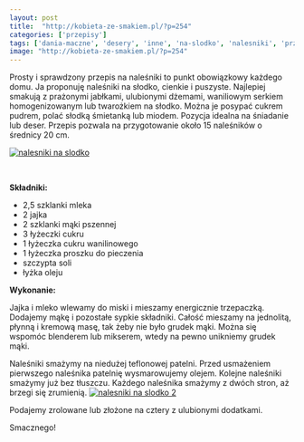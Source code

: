 ```yaml
---
layout: post
title:  "http://kobieta-ze-smakiem.pl/?p=254"
categories: ['przepisy']
tags: ['dania-maczne', 'desery', 'inne', 'na-slodko', 'nalesniki', 'przepisy', 'sniadanie']
image: "http://kobieta-ze-smakiem.pl/?p=254"
---
```

Prosty i sprawdzony przepis na naleśniki to punkt obowiązkowy każdego domu. Ja proponuję naleśniki na słodko, cienkie i puszyste. Najlepiej smakują z prażonymi jabłkami, ulubionymi dżemami, waniliowym serkiem homogenizowanym lub twarożkiem na słodko. Można je posypać cukrem pudrem, polać słodką śmietanką lub miodem. Pozycja idealna na śniadanie lub deser. Przepis pozwala na przygotowanie około 15 naleśników o średnicy 20 cm.

[![nalesniki na slodko](http://kobieta-ze-smakiem.pl/wp-content/uploads/2015/02/nalesniki-na-slodko1-300x222.jpg)](http://kobieta-ze-smakiem.pl/wp-content/uploads/2015/02/nalesniki-na-slodko1.jpg)

 


**Składniki:**
* 2,5 szklanki mleka
* 2 jajka
* 2 szklanki mąki pszennej
* 3 łyżeczki cukru
* 1 łyżeczka cukru wanilinowego
* 1 łyżeczka proszku do pieczenia
* szczypta soli
* łyżka oleju


**Wykonanie:**

Jajka i mleko wlewamy do miski i mieszamy energicznie trzepaczką. Dodajemy mąkę i pozostałe sypkie składniki. Całość mieszamy na jednolitą, płynną i kremową masę, tak żeby nie było grudek mąki. Można się wspomóc blenderem lub mikserem, wtedy na pewno unikniemy grudek mąki.

Naleśniki smażymy na niedużej teflonowej patelni. Przed usmażeniem pierwszego naleśnika patelnię wysmarowujemy olejem. Kolejne naleśniki smażymy już bez tłuszczu. Każdego naleśnika smażymy z dwóch stron, aż brzegi się zrumienią.
[![nalesniki na slodko 2](http://kobieta-ze-smakiem.pl/wp-content/uploads/2015/02/nalesniki-na-slodko-2-300x222.jpg)](http://kobieta-ze-smakiem.pl/wp-content/uploads/2015/02/nalesniki-na-slodko-2.jpg)


Podajemy zrolowane lub złożone na cztery z ulubionymi dodatkami.

Smacznego!
    